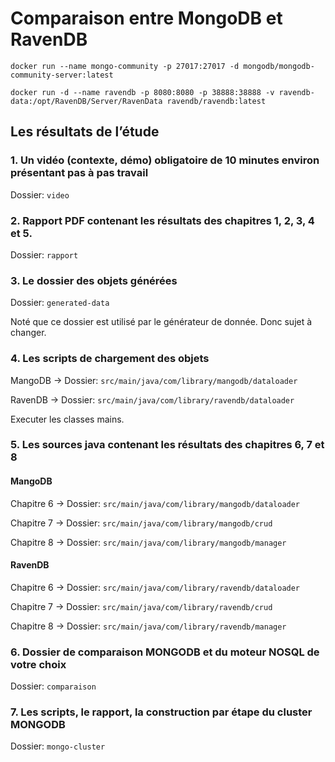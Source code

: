 # Comparaison entre MongoDB et RavenDB

```
docker run --name mongo-community -p 27017:27017 -d mongodb/mongodb-community-server:latest
```

```
docker run -d --name ravendb -p 8080:8080 -p 38888:38888 -v ravendb-data:/opt/RavenDB/Server/RavenData ravendb/ravendb:latest
```
## Les résultats de l’étude

### 1. Un vidéo (contexte, démo) obligatoire de 10 minutes environ présentant pas à pas travail

Dossier: `video`

### 2. Rapport PDF contenant les résultats des chapitres 1, 2, 3, 4 et 5.

Dossier: `rapport`

### 3. Le dossier des objets générées

Dossier: `generated-data`

Noté que ce dossier est utilisé par le générateur de donnée. 
Donc sujet à changer.

### 4. Les scripts de chargement des objets

MangoDB -> Dossier: `src/main/java/com/library/mangodb/dataloader`

RavenDB -> Dossier: `src/main/java/com/library/ravendb/dataloader`

Executer les classes mains.

### 5. Les sources java contenant les résultats des chapitres 6, 7 et 8

#### MangoDB
Chapitre 6 -> Dossier: `src/main/java/com/library/mangodb/dataloader`

Chapitre 7 -> Dossier: `src/main/java/com/library/mangodb/crud`

Chapitre 8 -> Dossier: `src/main/java/com/library/mangodb/manager`

#### RavenDB
Chapitre 6 -> Dossier: `src/main/java/com/library/ravendb/dataloader`

Chapitre 7 -> Dossier: `src/main/java/com/library/ravendb/crud`

Chapitre 8 -> Dossier: `src/main/java/com/library/ravendb/manager`

### 6. Dossier de comparaison MONGODB et du moteur NOSQL de votre choix

Dossier: `comparaison`

### 7. Les scripts, le rapport, la construction par étape du cluster MONGODB

Dossier: `mongo-cluster`
